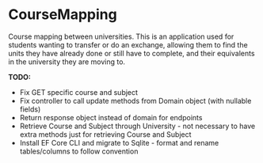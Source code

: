 # CourseMapping
Course mapping between universities.
This is an application used for students wanting to transfer or do an exchange, allowing them to find the units they have already done or still have to complete, and their equivalents in the university they are moving to.

**TODO:**
- Fix GET specific course and subject
- Fix controller to call update methods from Domain object (with nullable fields)
- Return response object instead of domain for endpoints
- Retrieve Course and Subject through University - not necessary to have extra methods just for retrieving Course and Subject
- Install EF Core CLI and migrate to Sqlite - format and rename tables/columns to follow convention
